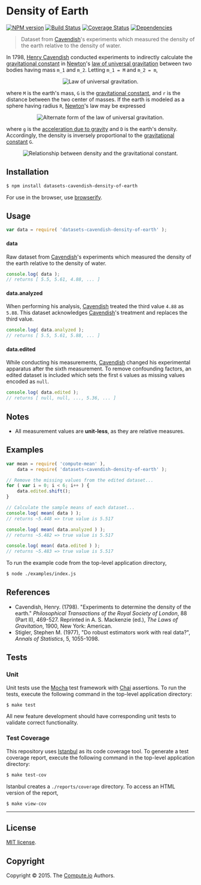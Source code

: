 Density of Earth
===
[![NPM version][npm-image]][npm-url] [![Build Status][travis-image]][travis-url] [![Coverage Status][codecov-image]][codecov-url] [![Dependencies][dependencies-image]][dependencies-url]

> Dataset from [Cavendish](https://en.wikipedia.org/wiki/Henry_Cavendish)'s experiments which measured the density of the earth relative to the density of water.

In 1798, [Henry Cavendish](https://en.wikipedia.org/wiki/Henry_Cavendish) conducted experiments to indirectly calculate the [gravitational constant](https://en.wikipedia.org/wiki/Gravitational_constant) in [Newton](https://en.wikipedia.org/wiki/Isaac_Newton)'s [law of universal gravitation](https://en.wikipedia.org/wiki/Newton%27s_law_of_universal_gravitation) between two bodies having mass `m_1` and `m_2`. Letting `m_1 = M` and `m_2 = m`,

<div class="equation" align="center" data-raw-text="F = G \frac{Mm}{r^2}" data-equation="eq:law_of_universal_gravitation">
	<img src="https://cdn.rawgit.com/datasets-io/cavendish-density-of-earth/fb20716f7fc238570809c657caf2c6b1a2c18490/docs/img/law_of_universal_gravitation.svg" alt="Law of universal gravitation.">
	<br>
</div>

where `M` is the earth's mass, `G` is the [gravitational constant](https://en.wikipedia.org/wiki/Gravitational_constant), and `r` is the distance between the two center of masses. If the earth is modeled as a sphere having radius `R`, [Newton](https://en.wikipedia.org/wiki/Isaac_Newton)'s law may be expressed

<div class="equation" align="center" data-raw-text="DG = \frac{3g}{4\pi R}" data-equation="eq:law_of_universal_gravitation_alt">
	<img src="https://cdn.rawgit.com/datasets-io/cavendish-density-of-earth/fb20716f7fc238570809c657caf2c6b1a2c18490/docs/img/law_of_universal_gravitation_alt.svg" alt="Alternate form of the law of universal gravitation.">
	<br>
</div>

where `g` is the [acceleration due to gravity](https://en.wikipedia.org/wiki/Gravity_of_Earth) and `D` is the earth's density. Accordingly, the density is inversely proportional to the [gravitational constant](https://en.wikipedia.org/wiki/Gravitational_constant) `G`.

<div class="equation" align="center" data-raw-text="D \propto \frac{1}{G}" data-equation="eq:inversely_proportional_to">
	<img src="https://cdn.rawgit.com/datasets-io/cavendish-density-of-earth/fb20716f7fc238570809c657caf2c6b1a2c18490/docs/img/inversely_proportional_to.svg" alt="Relationship between density and the gravitational constant.">
	<br>
</div>


## Installation

``` bash
$ npm install datasets-cavendish-density-of-earth
```

For use in the browser, use [browserify](https://github.com/substack/node-browserify).


## Usage

``` javascript
var data = require( 'datasets-cavendish-density-of-earth' );
```

#### data

Raw dataset from [Cavendish](https://en.wikipedia.org/wiki/Henry_Cavendish)'s experiments which measured the density of the earth relative to the density of water.

``` javascript
console.log( data );
// returns [ 5.5, 5.61, 4.88, ... ]
```


#### data.analyzed

When performing his analysis, [Cavendish](https://en.wikipedia.org/wiki/Henry_Cavendish) treated the third value `4.88` as `5.88`. This dataset acknowledges [Cavendish](https://en.wikipedia.org/wiki/Henry_Cavendish)'s treatment and replaces the third value.

``` javascript
console.log( data.analyzed );
// returns [ 5.5, 5.61, 5.88, ... ]
```


#### data.edited

While conducting his measurements, [Cavendish](https://en.wikipedia.org/wiki/Henry_Cavendish) changed his experimental apparatus after the sixth measurement. To remove confounding factors, an edited dataset is included which sets the first `6` values as missing values encoded as `null`.

``` javascript
console.log( data.edited );
// returns [ null, null, ..., 5.36, ... ]
```


## Notes

* All measurement values are __unit-less__, as they are relative measures.


## Examples

``` javascript
var mean = require( 'compute-mean' ),
	data = require( 'datasets-cavendish-density-of-earth' );

// Remove the missing values from the edited dataset...
for ( var i = 0; i < 6; i++ ) {
	data.edited.shift();
}

// Calculate the sample means of each dataset...
console.log( mean( data ) );
// returns ~5.448 => true value is 5.517

console.log( mean( data.analyzed ) );
// returns ~5.482 => true value is 5.517

console.log( mean( data.edited ) );
// returns ~5.483 => true value is 5.517
```

To run the example code from the top-level application directory,

``` bash
$ node ./examples/index.js
```


## References

*	Cavendish, Henry. (1798). "Experiments to determine the density of the earth." *Philosophical Transactions of the Royal Society of London*, 88 (Part II), 469-527. Reprinted in A. S. Mackenzie (ed.), *The Laws of Gravitation*, 1900, New York: American.
*	Stigler, Stephen M. (1977), "Do robust estimators work with real data?", *Annals of Statistics*, 5, 1055-1098.



## Tests

### Unit

Unit tests use the [Mocha](http://mochajs.org/) test framework with [Chai](http://chaijs.com) assertions. To run the tests, execute the following command in the top-level application directory:

``` bash
$ make test
```

All new feature development should have corresponding unit tests to validate correct functionality.


### Test Coverage

This repository uses [Istanbul](https://github.com/gotwarlost/istanbul) as its code coverage tool. To generate a test coverage report, execute the following command in the top-level application directory:

``` bash
$ make test-cov
```

Istanbul creates a `./reports/coverage` directory. To access an HTML version of the report,

``` bash
$ make view-cov
```


---
## License

[MIT license](http://opensource.org/licenses/MIT).


## Copyright

Copyright &copy; 2015. The [Compute.io](https://github.com/compute-io) Authors.


[npm-image]: http://img.shields.io/npm/v/datasets-cavendish-density-of-earth.svg
[npm-url]: https://npmjs.org/package/datasets-cavendish-density-of-earth

[travis-image]: http://img.shields.io/travis/datasets-io/cavendish-density-of-earth/master.svg
[travis-url]: https://travis-ci.org/datasets-io/cavendish-density-of-earth

[codecov-image]: https://img.shields.io/codecov/c/github/datasets-io/cavendish-density-of-earth/master.svg
[codecov-url]: https://codecov.io/github/datasets-io/cavendish-density-of-earth?branch=master

[dependencies-image]: http://img.shields.io/david/datasets-io/cavendish-density-of-earth.svg
[dependencies-url]: https://david-dm.org/datasets-io/cavendish-density-of-earth

[dev-dependencies-image]: http://img.shields.io/david/dev/datasets-io/cavendish-density-of-earth.svg
[dev-dependencies-url]: https://david-dm.org/dev/datasets-io/cavendish-density-of-earth

[github-issues-image]: http://img.shields.io/github/issues/datasets-io/cavendish-density-of-earth.svg
[github-issues-url]: https://github.com/datasets-io/cavendish-density-of-earth/issues
